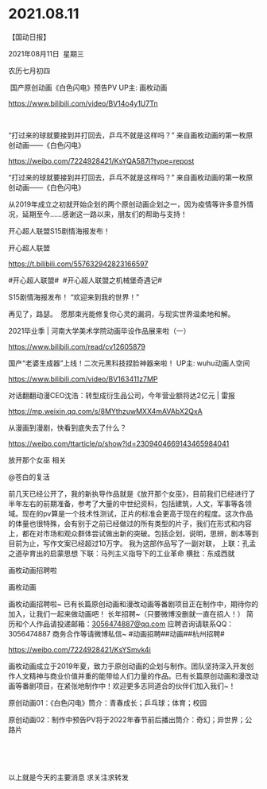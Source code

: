 ﻿#  2021.08.11
【国动日报】

2021年08月11日  星期三


农历七月初四


 国产原创动画《白色闪电》预告PV UP主: 画枚动画

https://www.bilibili.com/video/BV14o4y1U7Tn

 

“打过来的球就要接到并打回去，乒乓不就是这样吗？” 来自画枚动画的第一枚原创动画——《白色闪电》

https://weibo.com/7224928421/KsYQA587l?type=repost

“打过来的球就要接到并打回去，乒乓不就是这样吗？”
来自画枚动画的第一枚原创动画——《白色闪电》

从2019年成立之初就开始企划的两个原创动画企划之一，因为疫情等许多意外情况，延期至今……感谢这一路以来，朋友们的帮助与支持！

开心超人联盟S15剧情海报发布！

开心超人联盟

https://t.bilibili.com/557632942823166597


#开心超人联盟# 
#开心超人联盟之机械堡奇遇记#


S15剧情海报发布！
“欢迎来到我的世界！”


再见了，路瑟。 
愿那束光能修复你心灵的漏洞，与现实世界温柔地和解。

2021毕业季 | 河南大学美术学院动画毕设作品展来啦（一）

https://www.bilibili.com/read/cv12605879


国产“老婆生成器”上线！二次元黑科技捏脸神器来啦！ UP主: wuhu动画人空间

https://www.bilibili.com/video/BV163411z7MP

对话翻翻动漫CEO沈浩：转型成衍生品公司，今年营业额将达2亿元 | 雷报

https://mp.weixin.qq.com/s/8MYthzuwMXX4mAVAbX2QxA


从漫画到漫剧，快看到底失去了什么？

https://weibo.com/ttarticle/p/show?id=2309404669143465984041


放开那个女巫 相关


@苍白的复活                            

前几天已经公开了，我的新执导作品就是《放开那个女巫》，目前我们已经进行了半年左右的前期准备，参考了大量的中世纪资料，包括建筑，人文，军事等各领域。现在的pv算是一个技术性测试，正片的标准会更高于现在的程度。这次作品的体量也很特殊，会有别于之前已经做过的所有类型的片子，我们在形式和内容上，都在对市场和观众群体尝试做出新的突破。包括企划，说明，思辨，剧本等到目前为止，写作文案已经超过10万字。
我为这部作品写了一副对联，
上联：孔孟之道孕育出的启蒙思想
下联：马列主义指导下的工业革命
横批：东成西就

画枚动画招聘啦

画枚动画            


画枚动画招聘啦~
已有长篇原创动画和漫改动画等番剧项目正在制作中，期待你的加入，让我们一起来做动画吧！
长年招聘~（只要微博没删就一直在招人！）
简历和个人作品请投递邮箱：3056474887@qq.com
应聘咨询请联系QQ：3056474887
商务合作等请微博私信~
#动画招聘##动画##杭州招聘#          


https://weibo.com/7224928421/KsYSmvk4i

画枚动画成立于2019年夏，致力于原创动画的企划与制作。团队坚持深入开发创作人文精神与商业价值并重的能带给人们力量的作品。已有长篇原创动画和漫改动画等番剧项目，在紧张地制作中！欢迎更多志同道合的伙伴们加入我们~！

原创动画01：《白色闪电》筒介：青春成长；乒乓球；体育；校园

原创动画02：制作中预告PV将于2022年春节前后播出筒介：奇幻；异世界；公路片

                                 

 

以上就是今天的主要消息
求关注求转发

























